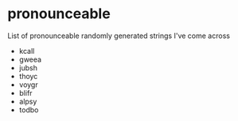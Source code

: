 # pronounceable
List of pronounceable randomly generated strings I've come across

- kcall
- gweea
- jubsh
- thoyc
- voygr
- blifr
- alpsy
- todbo

